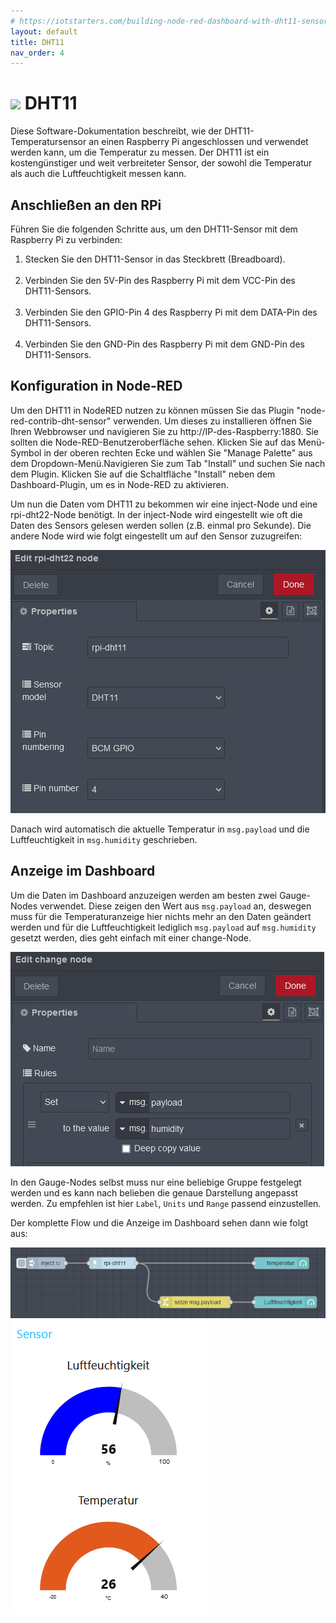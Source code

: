 ```yaml
---
# https://iotstarters.com/building-node-red-dashboard-with-dht11-sensor/
layout: default
title: DHT11
nav_order: 4
---
```


# ![](https://williewortel.eu/wp-content/uploads/dht11.jpg) DHT11

Diese Software-Dokumentation beschreibt, wie der DHT11-Temperatursensor an einen Raspberry Pi angeschlossen und verwendet werden kann, um die Temperatur zu messen. Der DHT11 ist ein kostengünstiger und weit verbreiteter Sensor, der sowohl die Temperatur als auch die Luftfeuchtigkeit messen kann.

## Anschließen an den RPi

Führen Sie die folgenden Schritte aus, um den DHT11-Sensor mit dem Raspberry Pi zu verbinden:
<br>

1. Stecken Sie den DHT11-Sensor in das Steckbrett (Breadboard).
   <br><br>
2. Verbinden Sie den 5V-Pin des Raspberry Pi mit dem VCC-Pin des DHT11-Sensors.
   <br><br>
3. Verbinden Sie den GPIO-Pin 4 des Raspberry Pi mit dem DATA-Pin des DHT11-Sensors.
   <br><br>
4. Verbinden Sie den GND-Pin des Raspberry Pi mit dem GND-Pin des DHT11-Sensors.
   <br>

## Konfiguration in Node-RED

Um den DHT11 in NodeRED nutzen zu können müssen Sie das Plugin "node-red-contrib-dht-sensor" verwenden. Um dieses zu installieren öffnen Sie Ihren Webbrowser und navigieren Sie zu http://IP-des-Raspberry:1880. Sie sollten die Node-RED-Benutzeroberfläche sehen. Klicken Sie auf das Menü-Symbol in der oberen rechten Ecke und wählen Sie "Manage Palette" aus dem Dropdown-Menü.Navigieren Sie zum Tab "Install" und suchen Sie nach dem Plugin. Klicken Sie auf die Schaltfläche "Install" neben dem Dashboard-Plugin, um es in Node-RED zu aktivieren.

Um nun die Daten vom DHT11 zu bekommen wir eine inject-Node und eine rpi-dht22-Node benötigt. In der inject-Node wird eingestellt wie oft die Daten des Sensors gelesen werden sollen (z.B. einmal pro Sekunde). Die andere Node wird wie folgt eingestellt um auf den Sensor zuzugreifen:

![](img/dht11Node.png)

Danach wird automatisch die aktuelle Temperatur in `msg.payload` und die Luftfeuchtigkeit in `msg.humidity` geschrieben.

## Anzeige im Dashboard

Um die Daten im Dashboard anzuzeigen werden am besten zwei Gauge-Nodes verwendet. Diese zeigen den Wert aus `msg.payload` an, deswegen muss für die Temperaturanzeige hier nichts mehr an den Daten geändert werden und für die Luftfeuchtigkeit lediglich `msg.payload` auf `msg.humidity` gesetzt werden, dies geht einfach mit einer change-Node.

![](img/dht11ChangeNode.png)

In den Gauge-Nodes selbst muss nur eine beliebige Gruppe festgelegt werden und es kann nach belieben die genaue Darstellung angepasst werden. Zu empfehlen ist hier `Label`, `Units` und `Range` passend einzustellen.

Der komplette Flow und die Anzeige im Dashboard sehen dann wie folgt aus:

![](/img/dht11Flow.png) ![](img/dht11Ui.png)
